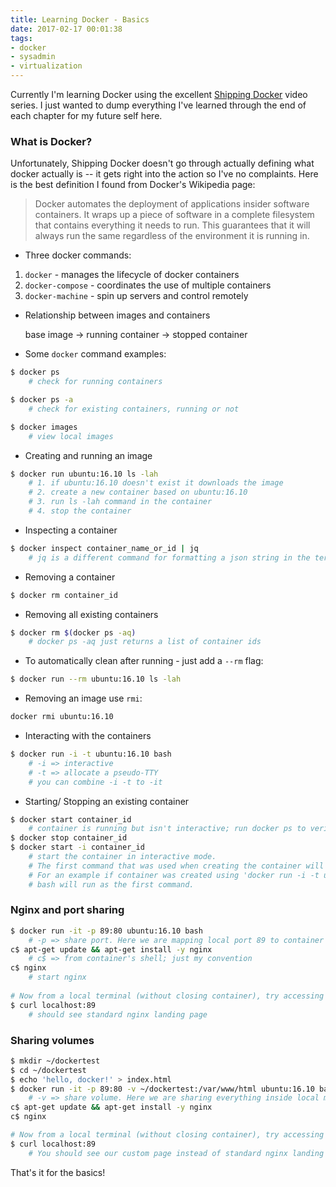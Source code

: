 ```yaml
---
title: Learning Docker - Basics
date: 2017-02-17 00:01:38
tags:
- docker
- sysadmin
- virtualization
---
```


Currently I'm learning Docker using the excellent [Shipping Docker](https://shippingdocker.com) video series. I just wanted to dump everything I've learned through the end of each chapter for my future self here.

<!--more-->

### What is Docker?

Unfortunately, Shipping Docker doesn't go through actually defining what docker actually is -- it gets right into the action so I've no complaints. Here is the best definition I found from Docker's Wikipedia page:

> Docker automates the deployment of applications insider software containers. It wraps up a piece of software in a complete filesystem that contains everything it needs to run. This guarantees that it will always run the same regardless of the environment it is running in.

* Three docker commands:

1. `docker` - manages the lifecycle of docker containers
2. `docker-compose` - coordinates the use of multiple containers
3. `docker-machine` - spin up servers and control remotely

* Relationship between images and containers

	base image -> running container -> stopped container

* Some `docker` command examples:

```bash
$ docker ps
	# check for running containers
```

```bash
$ docker ps -a
	# check for existing containers, running or not
```

```bash
$ docker images
	# view local images
```

* Creating and running an image

```bash
$ docker run ubuntu:16.10 ls -lah
	# 1. if ubuntu:16.10 doesn't exist it downloads the image
	# 2. create a new container based on ubuntu:16.10
	# 3. run ls -lah command in the container
	# 4. stop the container
```

* Inspecting a container

```bash
$ docker inspect container_name_or_id | jq
	# jq is a different command for formatting a json string in the terminal downloadable using brew
```

* Removing a container

```bash
$ docker rm container_id
```

* Removing all existing containers

```bash
$ docker rm $(docker ps -aq)
	# docker ps -aq just returns a list of container ids
```

* To automatically clean after running - just add a `--rm` flag:

```bash
$ docker run --rm ubuntu:16.10 ls -lah
```

* Removing an image use `rmi`:

```bash
docker rmi ubuntu:16.10
```

* Interacting with the containers

```bash
$ docker run -i -t ubuntu:16.10 bash
	# -i => interactive
	# -t => allocate a pseudo-TTY
	# you can combine -i -t to -it
```

* Starting/ Stopping an existing container

```bash
$ docker start container_id
	# container is running but isn't interactive; run docker ps to verify
$ docker stop container_id
$ docker start -i container_id
	# start the container in interactive mode.
	# The first command that was used when creating the container will run when you start it again.
	# For an example if container was created using 'docker run -i -t ubuntu:16.10 bash' command,
	# bash will run as the first command.
```

### Nginx and port sharing

```bash
$ docker run -it -p 89:80 ubuntu:16.10 bash
	# -p => share port. Here we are mapping local port 89 to container's port 80
c$ apt-get update && apt-get install -y nginx
	# c$ => from container's shell; just my convention
c$ nginx
	# start nginx
	
# Now from a local terminal (without closing container), try accessing localhost on port 89:
$ curl localhost:89
	# should see standard nginx landing page
```

### Sharing volumes
```bash
$ mkdir ~/dockertest
$ cd ~/dockertest
$ echo 'hello, docker!' > index.html
$ docker run -it -p 89:80 -v ~/dockertest:/var/www/html ubuntu:16.10 bash
	# -v => share volume. Here we are sharing everything inside local machine's ~/dockertest to container's /var/www/html
c$ apt-get update && apt-get install -y nginx
c$ nginx

# Now from a local terminal (without closing container), try accessing localhost on port 89:
$ curl localhost:89
	# You should see our custom page instead of standard nginx landing page
```

That's it for the basics!